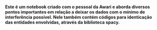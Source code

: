 #### Este é um notebook criado com o pessoal da Awari e aborda diversos pontos importantes em relação a deixar os dados com o mínimo de interferência possível. Nele também contém códigos para identicação das entidades envolvidas, através da biblioteca spacy.
